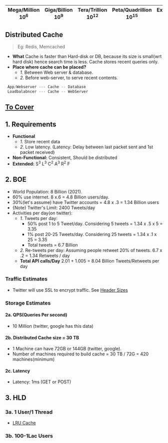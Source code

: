 | Mega/Million 10<sup>6</sup> | Giga/Billion 10<sup>9</sup> | Tera/Trillion 10<sup>12</sup> | Peta/Quadrillion 10<sup>15</sup> | Exa/Quintillion 10<sup>18</sup> | Zeta/Sextillion 10<sup>21</sup> |
| --- | --- | --- | --- | --- | --- |

## Distributed Cache 
> Eg: Redis, Memcached
- **What** Cache is faster than Hard-disk or DB, because its size is small(wrt hard disk) hence search time is less. Cache stores recent queries only.
- **Place where cache can be placed?**
  - *1.* Between Web server & database.
  - *2.* Before web-server, to serve recent contents.
```c
 App/Webserver --- Cache -- Database
 Loadbalabncer --- Cache -- WebServer
```

## [To Cover](https://github.com/amitkumar50/Code-examples/tree/master/System-Design/scalable)

## 1. Requirements
- **Functional**
  - *1.* Store recent data
  - *2.* Low latency. (Latency: Delay between last packet sent and 1st packet received)
- **Non-Functional:** Consistent, Should be distributed
- **Extended:** S<sup>3</sup> L<sup>3</sup> C<sup>2</sup> A<sup>3</sup> R<sup>2</sup> F

## 2. BOE
- World Population: 8 Billion (2021). 
- 60% use internet. 8 x.6 = 4.8 Billion users/day.
- 30%(let's assume) have Twitter accounts = 4.8 x .3 = 1.34 Billion users
- {Note} Twitter's Limit: 2400 Tweets/day
- Activities per day(on twitter):
  - *1.* Tweets per day:
    - 50% post 1 to 5 Tweet/day. Considering 5 tweets = 1.34 x .5 x 5 = 3.35
    - 1% post 20-25 Tweets/day. Considering 25 tweets = 1.34 x .1 x 25 = 3.35
    - Total tweets = 6.7 Billion
  - *2.* Re-tweets per day: Assuming people retweet 20% of tweets. 6.7 x .2 = 1.34 Retweets / day
  - **Total API calls/Day** 2.01 + 1.005 = 8.04 Billion Tweets/Retweets per day  
  
### Traffic Estimates
  - Twitter will use SSL to encrypt traffic. See [Header Sizes](https://github.com/amitkumar50/Code-examples/blob/master/networking/OSI-Layers/README.md)
### Storage Estimates

#### 2a. QPS(Queries Per second)
  - 10 Million (twitter, google has this data)
#### 2b. Distributed Cache size = 30 TB
  - 1 Machine can have 72GB or 144GB (twitter, google).
  - Number of machines required to build cache = 30 TB / 72G = 420 machines(minimum)
#### 2c. Latency  
  - Latency: 1ms (GET or POST)
  
## 3. HLD
### 3a. 1 User/1 Thread
- [LRU Cache](https://github.com/amitkumar50/Code-examples/blob/master/ds_questions/questions/random/LRUCache/lru_cache_key_and_value.md)

### 3b. 100-1Lac Users
